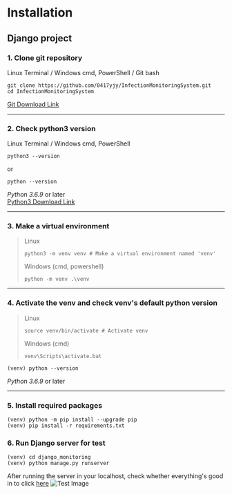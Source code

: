 # Installation
## Django project
### 1. Clone git repository
Linux Terminal / Windows cmd, PowerShell / Git bash
```
git clone https://github.com/0417yjy/InfectionMonitoringSystem.git
cd InfectionMonitoringSystem
```
[Git Download Link](https://git-scm.com/downloads)
***
### 2. Check python3 version
Linux Terminal / Windows cmd, PowerShell
```
python3 --version
```
or
```
python --version
```
*Python 3.6.9* or later  
[Python3 Download Link](https://www.python.org/downloads/)
***
### 3. Make a virtual environment
>Linux
>```
>python3 -m venv venv # Make a virtual environment named 'venv'
>```
>Windows (cmd, powershell)
>```
>python -m venv .\venv
>```
***
### 4. Activate the venv and check venv's default python version
>Linux
>```
>source venv/bin/activate # Activate venv
>```
>Windows (cmd)
>```
>venv\Scripts\activate.bat
>```
```
(venv) python --version
```
*Python 3.6.9* or later
***
### 5. Install required packages
```
(venv) python -m pip install --upgrade pip
(venv) pip install -r requirements.txt
```
### 6. Run Django server for test
```
(venv) cd django_monitoring
(venv) python manage.py runserver
```
After running the server in your localhost, check whether everything's good in to click [here](http://127.0.0.1:8000/)
![Test Image](https://i.imgur.com/8hdzLHM.png)